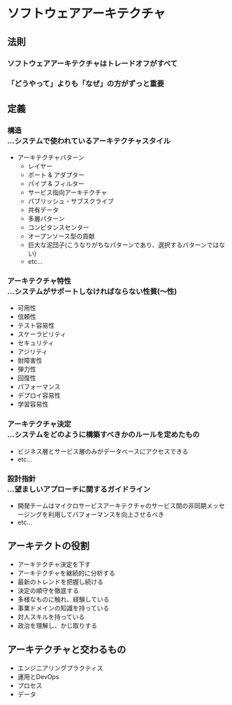 # ソフトウェアアーキテクチャ

## 法則

### ソフトウェアアーキテクチャはトレードオフがすべて

### 「どうやって」よりも「なぜ」の方がずっと重要

## 定義

### 構造<br/>...システムで使われているアーキテクチャスタイル

- アーキテクチャパターン
  - レイヤー
  - ポート & アダプター
  - パイプ & フィルター
  - サービス指向アーキテクチャ
  - パブリッシュ・サブスクライブ
  - 共有データ
  - 多層パターン
  - コンピタンスセンター
  - オープンソース型の貢献
  - 巨大な泥団子(こうなりがちなパターンであり、選択するパターンではない)
  - etc...

### アーキテクチャ特性<br/>...システムがサポートしなければならない性質(～性)

- 可用性
- 信頼性
- テスト容易性
- スケーラビリティ
- セキュリティ
- アジリティ
- 耐障害性
- 弾力性
- 回復性
- パフォーマンス
- デプロイ容易性
- 学習容易性

### アーキテクチャ決定<br/>...システムをどのように構築すべきかのルールを定めたもの

- ビジネス層とサービス層のみがデータベースにアクセスできる
- etc...

### 設計指針<br/>...望ましいアプローチに関するガイドライン

- 開発チームはマイクロサービスアーキテクチャのサービス間の非同期メッセージングを利用してパフォーマンスを向上させるべき
- etc...

## アーキテクトの役割

- アーキテクチャ決定を下す
- アーキテクチャを継続的に分析する
- 最新のトレンドを把握し続ける
- 決定の順守を徹底する
- 多様なものに触れ、経験している
- 事業ドメインの知識を持っている
- 対人スキルを持っている
- 政治を理解し、かじ取りする

## アーキテクチャと交わるもの

- エンジニアリングプラクティス
- 運用とDevOps
- プロセス
- データ
